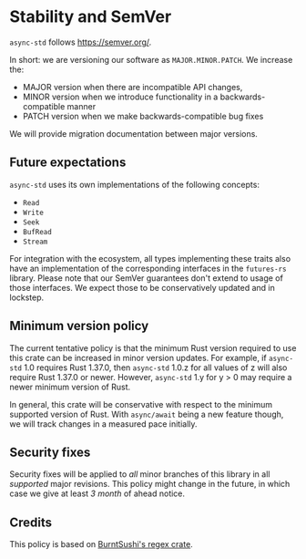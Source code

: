# Stability and SemVer

`async-std` follows https://semver.org/.

In short: we are versioning our software as `MAJOR.MINOR.PATCH`. We increase the:

* MAJOR version when there are incompatible API changes,
* MINOR version when we introduce functionality in a backwards-compatible manner
* PATCH version when we make backwards-compatible bug fixes

We will provide migration documentation between major versions.

## Future expectations

`async-std` uses its own implementations of the following concepts:

* `Read`
* `Write`
* `Seek`
* `BufRead`
* `Stream`

For integration with the ecosystem, all types implementing these traits also have an implementation of the corresponding interfaces in the `futures-rs` library.
Please note that our SemVer guarantees don't extend to usage of those interfaces. We expect those to be conservatively updated and in lockstep.

## Minimum version policy

The current tentative policy is that the minimum Rust version required to use this crate can be increased in minor version updates. For example, if `async-std` 1.0 requires Rust 1.37.0, then `async-std` 1.0.z for all values of z will also require Rust 1.37.0 or newer. However, `async-std` 1.y for y > 0 may require a newer minimum version of Rust.

In general, this crate will be conservative with respect to the minimum supported version of Rust. With `async/await` being a new feature though, we will track changes in a measured pace initially.

## Security fixes

Security fixes will be applied to _all_ minor branches of this library in all _supported_ major revisions. This policy might change in the future, in which case we give at least _3 month_ of ahead notice.

## Credits

This policy is based on [BurntSushi's regex crate][regex-policy].

[regex-policy]: https://github.com/rust-lang/regex#minimum-rust-version-policy
